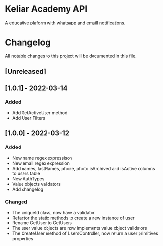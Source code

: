 # Keliar Academy API

A educative plaform with whatsapp and emaill notifications.

# Changelog
All notable changes to this project will be documented in this file.

## [Unreleased]

## [1.0.1] - 2022-03-14
### Added
- Add SetActiveUser method
- Add User Filters
## [1.0.0] - 2022-03-12
### Added
- New name regex expressison
- New email regex expression
- Add names, lastNames, phone, photo isArchived and isActive columns to users table
- New AuthTypes
- Value objects validators
- Add changelog

### Changed
- The uniqueId class, now have a validator
- Refactor the static methods to create a new instance of user
- Rename GetUser to GetUsers
- The user value objects are now implements value object validators
- The CreateUser method of UsersController, now return a user primitives properties